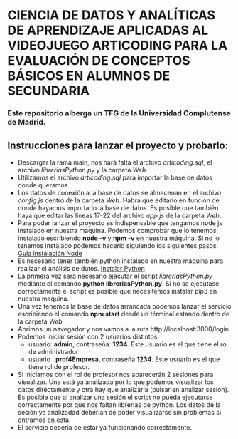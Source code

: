 # CIENCIA DE DATOS Y ANALÍTICAS DE APRENDIZAJE APLICADAS AL VIDEOJUEGO ARTICODING PARA LA EVALUACIÓN DE CONCEPTOS BÁSICOS EN ALUMNOS DE SECUNDARIA
### Este repositorio alberga un TFG de la Universidad Complutense de Madrid.
## Instrucciones para lanzar el proyecto y probarlo:
* Descargar la rama main, nos hará falta el archivo *articoding.sql*, el archivo *libreriasPython.py* y la carpeta *Web*
* Utilizamos el archivo *articoding.sql* para importar la base de datos donde queramos.
* Los datos de conexión a la base de datos se almacenan en el archivo *config.js* dentro de la carpeta *Web*. Habrá que editarlo en función de donde hayamos importado la base de datos. Es posible que también haya que editar las lineas 17-22 del archivo *app.js* de la carpeta *Web*. 
* Para poder lanzar el proyecto es indispensable que tengamos node js instalado en nuestra máquina. Podemos comprobar que lo tenemos instalado escribiendo **node -v** y **npm -v** en nuestra máquina. Si no lo tenemos instalado podemos hacerlo siguiendo los siguientes pasos: <a href="https://www.cursosgis.com/como-instalar-node-js-y-npm-en-4-pasos/">Guía instalación Node</a>
* Es necesario tener también python instalado en nuestra máquina para realizar el análisis de datos. <a href="https://www.python.org/downloads/">Instalar Python</a>
* La primera vez será necesario ejecutar el script *libreriasPython.py* mediante el comando **python libreriasPython.py**. Si no se ejecutase correctamente el script es posible que necesitemos instalar pip3 en nuestra maquina.
* Una vez tenemos la base de datos arrancada podemos lanzar el servicio escribiendo el comando **npm start** desde un términal estando dentro de la carpeta *Web*
* Abrimos un navegador y nos vamos a la ruta http://localhost:3000/login
* Podemos iniciar sesión con 2 usuarios distintos
    * usuario: **admin**, contraseña: **1234**. Este usuario es el que tiene el rol de administrador
    * usuario : **prof4Empresa**, contraseña **1234**. Este usuario es el que tiene rol de profesor.
* Si iniciamos con el rol de profesor nos aparecerán 2 sesiones para visualizar. Una está ya analizada por lo que podemos visualizar los datos diréctamente y otra hay que analizarla (pulsar en analizar sesión). Es posible que al analizar una sesión el script no pueda ejecutarse correctamente por que nos faltan librerías de python. Los datos de la sesión ya analizadad deberían de poder visualizarse sin problemas si entramos en esta.
* El servicio debería de estar ya funcionando correctamente.